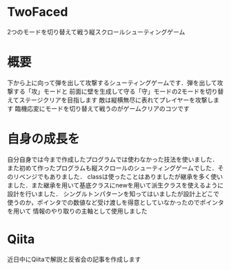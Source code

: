 # TwoFaced
2つのモードを切り替えて戦う縦スクロールシューティングゲーム

# 概要
下から上に向って弾を出して攻撃するシューティングゲームです．弾を出して攻撃する「攻」モードと
前面に壁を生成して守る「守」モードの2モードを切り替えてステージクリアを目指します
敵は縦横無尽に表れてプレイヤーを攻撃します
臨機応変にモードを切り替えて戦うのがゲームクリアのコツです

# 自身の成長を
自分自身では今まで作成したプログラムでは使わなかった技法を使いました．
また初めて作ったプログラムも縦スクロールのシューティングゲームでした．そのリベンジでもありました．
classは使ったことはありましたが継承を多く使いました．また継承を用いて基底クラスにnewを用いて派生クラスを使えるように設計を行いました．
シングルトンパターンを知ってはいましたが設計上どこで使うのか，ポインタでの数値など受け渡しを得意としていなかったのでポインタを用いて
情報のやり取りの主軸として使用しました

# Qiita
近日中にQiitaで解説と反省会の記事を作成します
